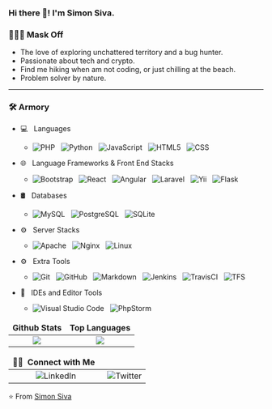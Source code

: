 ### Hi there 👋! I'm Simon Siva.

### 👨🏻‍💻  Mask Off 
- The love of exploring unchattered territory and a bug hunter.
- Passionate about tech and crypto.
- Find me hiking when am not coding, or just chilling at the beach.
- Problem solver by nature.

[comment]: <> (- **Fun Fact:** )

----------------------------------------------------------------------------------------

### 🛠  Armory

- 💻 &nbsp; Languages
  - ![PHP](https://img.shields.io/badge/-PHP-333333?style=flat&logo=PHP)
  &nbsp; ![Python](https://img.shields.io/badge/-Python-333333?style=flat&logo=python)
  &nbsp; ![JavaScript](https://img.shields.io/badge/-JavaScript-333333?style=flat&logo=javascript)
  &nbsp; ![HTML5](https://img.shields.io/badge/-HTML5-333333?style=flat&logo=HTML5)
  &nbsp; ![CSS](https://img.shields.io/badge/-CSS-333333?style=flat&logo=CSS3&logoColor=1572B6)
  

- 🌐 &nbsp; Language Frameworks & Front End Stacks
  - ![Bootstrap](https://img.shields.io/badge/-Bootstrap-333333?style=flat&logo=bootstrap&logoColor=563D7C)
    &nbsp; ![React](https://img.shields.io/badge/-React-333333?style=flat&logo=react)
    &nbsp; ![Angular](https://img.shields.io/badge/-Angular%20Js-333333?style=flat&logo=angular)
    &nbsp; ![Laravel](https://img.shields.io/badge/-Larevel-333333?style=flat&logo=laravel)
    &nbsp; ![Yii](https://img.shields.io/badge/-Yii-333333?style=flat&logo=yii)
    &nbsp; ![Flask](https://img.shields.io/badge/-Flask%20Js-333333?style=flat&logo=flask)


- 🛢 &nbsp; Databases
  - ![MySQL](https://img.shields.io/badge/-MySQL-333333?style=flat&logo=mysql)
    &nbsp; ![PostgreSQL](https://img.shields.io/badge/-PostgreSQL-333333?style=flat&logo=PostgreSQL)
    &nbsp; ![SQLite](https://img.shields.io/badge/-SQLite-333333?style=flat&logo=SQLite)

  
- ⚙️ &nbsp; Server Stacks
  - ![Apache](https://img.shields.io/badge/-Apache-333333?style=flat&logo=Apache)
    &nbsp; ![Nginx](https://img.shields.io/badge/-Nginx-333333?style=flat&logo=nginx)
    &nbsp; ![Linux](https://img.shields.io/badge/-Linux-333333?style=flat&logo=linux)
  

- ⚙️ &nbsp; Extra Tools
  - ![Git](https://img.shields.io/badge/-Git-333333?style=flat&logo=git)
  &nbsp; ![GitHub](https://img.shields.io/badge/-GitHub-333333?style=flat&logo=github)
  &nbsp; ![Markdown](https://img.shields.io/badge/-Markdown-333333?style=flat&logo=markdown)
  &nbsp; ![Jenkins](https://img.shields.io/badge/-Jenkins-333333?style=flat&logo=jenkins)
  &nbsp; ![TravisCI](https://img.shields.io/badge/-TravisCI-333333?style=flat&logo=travisci)
  &nbsp; ![TFS](https://img.shields.io/badge/-TFS-333333?style=flat&logo=tfs)

    
- 🔧 &nbsp; IDEs and Editor Tools
  - ![Visual Studio Code](https://img.shields.io/badge/-Visual%20Studio%20Code-333333?style=flat&logo=visual-studio-code&logoColor=007ACC)
  &nbsp; ![PhpStorm](https://img.shields.io/badge/-PhpStorm-333333?style=flat&logo=phpstorm&logoColor=007ACC)



Github Stats             |  Top Languages
:-------------------------:|:-------------------------:
![](https://github-readme-stats.vercel.app/api?username=ssiva13&theme=buefy&show_icons=true)  |  ![](https://github-readme-stats.vercel.app/api/top-langs/?username=ssiva13&theme=buefy&layout=compact)

 🤝🏻 &nbsp;Connect with Me &nbsp; | &nbsp;
:-------------------------:|:-------------------------:
![LinkedIn](https://img.shields.io/badge/LinkedIn-Simon%20Siva-blue?style=flat-square&logo=linkedIn&logoColor=white) | ![Twitter](https://img.shields.io/twitter/follow/_ssiva?label=Simon%20Siva&style=flat-square&logo=twitter&logoColor=white)

⭐️ From [Simon Siva](https://github.com/ssiva13)


<style>
  td, th {
     border: none!important;
  }
</style>